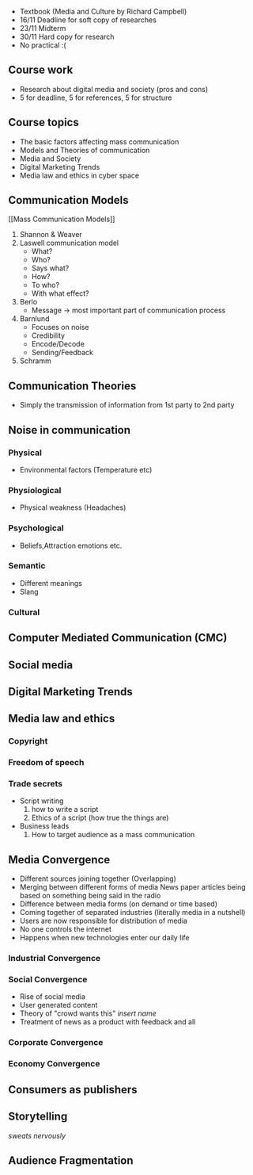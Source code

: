 - Textbook (Media and Culture by Richard Campbell)
- 16/11 Deadline for soft copy of researches
- 23/11 Midterm
- 30/11 Hard copy for research
- No practical :(
## Course work
- Research about digital media and society (pros and cons)
- 5 for deadline, 5 for references, 5 for structure
## Course topics
- The basic factors affecting mass communication
- Models and Theories of communication
- Media and Society
- Digital Marketing Trends
- Media law and ethics in cyber space
## Communication Models
[[Mass Communication Models]]
1. Shannon & Weaver 
2. Laswell communication model
   - What?
   - Who?
   - Says what?
   - How?
   - To who?
   - With what effect?
3. Berlo 
   - Message -> most important part of communication process
4. Barnlund
   - Focuses on noise
   - Credibility 
   - Encode/Decode
   - Sending/Feedback
5. Schramm 
## Communication Theories
- Simply the transmission of information from 1st party to 2nd party
## Noise in communication
### Physical 
   - Environmental factors (Temperature etc)
### Physiological
- Physical weakness (Headaches)
### Psychological 
- Beliefs,Attraction emotions etc.
### Semantic
- Different meanings
- Slang
### Cultural 
## Computer Mediated Communication (CMC)
## Social media
## Digital Marketing Trends
## Media law and ethics
### Copyright
### Freedom of speech
### Trade secrets

- Script writing
  1. how to write a script
  2. Ethics of a script (how true the things are)
- Business leads
  1. How to target audience as a mass communication


## Media Convergence 
- Different sources joining together (Overlapping)
- Merging between different forms of media
  News paper articles being based on something being said in the radio
- Difference between media forms (on demand or time based)
- Coming together of separated industries (literally media in a nutshell)
- Users are now responsible for distribution of media  
- No one controls the internet
- Happens when new technologies enter our daily life

### Industrial Convergence
### Social Convergence
- Rise of social media
- User generated content
- Theory of "crowd wants this" *insert name*
- Treatment of news as a product with feedback and all

### Corporate Convergence
### Economy Convergence

## Consumers as publishers
## Storytelling 
*sweats nervously*

## Audience Fragmentation